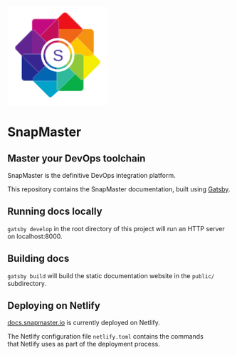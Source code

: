 ![SnapMaster](https://github.com/snapmaster-io/snapmaster/blob/master/public/SnapMaster-logo-220.png)
# SnapMaster 
## Master your DevOps toolchain

SnapMaster is the definitive DevOps integration platform.  

This repository contains the SnapMaster documentation, built using [Gatsby](https://www.gatsbyjs.org/).

## Running docs locally

`gatsby develop` in the root directory of this project will run an HTTP server on localhost:8000.

## Building docs

`gatsby build` will build the static documentation website in the `public/` subdirectory.

## Deploying on Netlify

[docs.snapmaster.io](https://docs.snapmaster.io) is currently deployed on Netlify.

The Netlify configuration file `netlify.toml` contains the commands  
that Netlify uses as part of the deployment process. 

